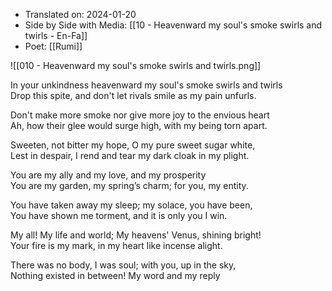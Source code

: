 - Translated on: 2024-01-20   
- Side by Side with Media: [[10 - Heavenward my soul's smoke swirls and twirls -  En-Fa]]
- Poet:  [[Rumi]]


![[010 - Heavenward my soul's smoke swirls and twirls.png]]  

In your unkindness heavenward my soul's smoke swirls and twirls  
Drop this spite, and don't let rivals smile as my pain unfurls.  

Don't make more smoke nor give more joy to the envious heart  
Ah, how their glee would surge high, with my being torn apart.  
  
Sweeten, not bitter my hope, O my pure sweet sugar white,  
Lest in despair, I rend and tear my dark cloak in my plight.  
  
You are my ally and my love, and my prosperity  
You are my garden, my spring’s charm; for you, my entity.  
  
You have taken away my sleep; my solace, you have been,  
You have shown me torment, and it is only you I win.  
  
My all! My life and world; My heavens' Venus, shining bright!  
Your fire is my mark, in my heart like incense alight.  
  
There was no body, I was soul; with you, up in the sky,  
Nothing existed in between! My word and my reply